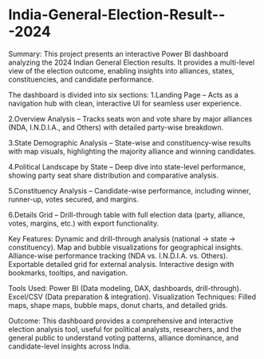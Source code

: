 # India-General-Election-Result---2024
Summary:
This project presents an interactive Power BI dashboard analyzing the 2024 Indian General Election results. It provides a multi-level view of the election outcome, enabling insights into alliances, states, constituencies, and candidate performance.

The dashboard is divided into six sections:
1.Landing Page – Acts as a navigation hub with clean, interactive UI for seamless user experience.

2.Overview Analysis – Tracks seats won and vote share by major alliances (NDA, I.N.D.I.A., and Others) with detailed party-wise breakdown.

3.State Demographic Analysis – State-wise and constituency-wise results with map visuals, highlighting the majority alliance and winning candidates.

4.Political Landscape by State – Deep dive into state-level performance, showing party seat share distribution and comparative analysis.

5.Constituency Analysis – Candidate-wise performance, including winner, runner-up, votes secured, and margins.

6.Details Grid – Drill-through table with full election data (party, alliance, votes, margins, etc.) with export functionality.



Key Features:
Dynamic and drill-through analysis (national → state → constituency).
Map and bubble visualizations for geographical insights.
Alliance-wise performance tracking (NDA vs. I.N.D.I.A. vs. Others).
Exportable detailed grid for external analysis.
Interactive design with bookmarks, tooltips, and navigation.

Tools Used:
Power BI (Data modeling, DAX, dashboards, drill-through).
Excel/CSV (Data preparation & integration).
Visualization Techniques: Filled maps, shape maps, bubble maps, donut charts, and detailed grids.

Outcome:
This dashboard provides a comprehensive and interactive election analysis tool, useful for political analysts, researchers, and the general public to understand voting patterns, alliance dominance, and candidate-level insights across India.

